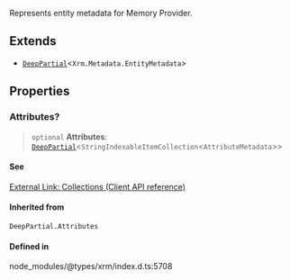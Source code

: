 Represents entity metadata for Memory Provider.

## Extends

- [`DeepPartial`](../type-aliases/DeepPartial.md)\<`Xrm.Metadata.EntityMetadata`\>

## Properties

### Attributes?

> `optional` **Attributes**: [`DeepPartial`](../type-aliases/DeepPartial.md)\<`StringIndexableItemCollection`\<`AttributeMetadata`\>\>

#### See

[External Link: Collections (Client API reference)](https://learn.microsoft.com/en-us/power-apps/developer/model-driven-apps/clientapi/reference/collections)

#### Inherited from

`DeepPartial.Attributes`

#### Defined in

node\_modules/@types/xrm/index.d.ts:5708
